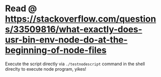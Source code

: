 # Read @ https://stackoverflow.com/questions/33509816/what-exactly-does-usr-bin-env-node-do-at-the-beginning-of-node-files

Execute the script directly via `./testnodescript` command in the shell direclty to execute node program, yikes!
